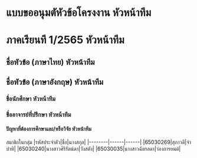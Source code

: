 #	แบบขออนุมตัหัวข้อโครงงาน	หัวหน้าทีม
#	ภาคเรียนที 1/2565	หัวหน้าทีม
##	ชื่อหัวข้อ (ภาษาไทย)	หัวหน้าทีม
##	ชื่อหัวข้อ (ภาษาอังกฤษ)	หัวหน้าทีม
###	ชื่อนักศึกษา	หัวหน้าทีม
###	ชื่ออาจารย์ที่ปรึกษา	หัวหน้าทีม
####	ปัญหาที่ต้องการศึกษาและ/หรือวิจัย	หัวหน้าทีม

สมาชิกในกลุ่ม
|รหัสประจำตัว|ชื่อ|นางสกุล|
|--------|------|------|
|65030269|สุภาวดี|จำปาทิ|
|65030240|นางสาวศิริรัตน์ดา|วังสตัง|
|65030035|นางสาวฉัตรลดา|ว่องการยนต์|
